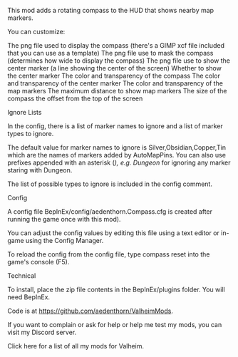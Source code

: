 This mod adds a rotating compass to the HUD that shows nearby map markers.

You can customize:

The png file used to display the compass (there's a GIMP xcf file included that you can use as a template)
The png file use to mask the compass (determines how wide to display the compass)
The png file use to show the center marker (a line showing the center of the screen)
Whether to show the center marker
The color and transparency of the compass
The color and transparency of the center marker
The color and transparency of the map markers
The maximum distance to show map markers
The size of the compass
the offset from the top of the screen


Ignore Lists

In the config, there is a list of marker names to ignore and a list of marker types to ignore.

The default value for marker names to ignore is Silver,Obsidian,Copper,Tin which are the names of markers added by AutoMapPins. You can also use prefixes appended with an asterisk (*), e.g. Dungeon* for ignoring any marker staring with Dungeon.

The list of possible types to ignore is included in the config comment.


Config

A config file BepInEx/config/aedenthorn.Compass.cfg is created after running the game once with this mod).

You can adjust the config values by editing this file using a text editor or in-game using the Config Manager﻿.

To reload the config from the config file, type compass reset into the game's console (F5).


Technical

To install, place the zip file contents in the BepInEx/plugins folder. You will need BepInEx.

Code is at https://github.com/aedenthorn/ValheimMods.

﻿﻿If you want to complain or ask for help or help me test my mods, you can visit my Discord server﻿.

Click here for a list of all my mods for Valheim.
